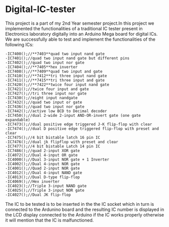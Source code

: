 # Digital-IC-tester
This project is a part of my 2nd Year semester project.In this project we implemented the functionalities of a traditional IC tester present in Electronics laboratory digitally into an Arduino Mega board for digital ICs.
We are successfully able to test and implement the functionalities of the following ICs:
    
    -IC7400();//**7403**quad two input nand gate
    -IC7401();//quad two input nand gate but different pins
    -IC7402();//quad two input nor gate
    -IC7404();//**7405**hex inverter
    -IC7408();//**7409**quad two input and gate
    -IC7410();//**7412**tri three input nand gate
    -IC7411();//**7415**tri three input and gate
    -IC7420();//**7422**twice four input nand gate
    -IC7421();//twice four input and gate
    -IC7427();//tri three input nor gate
    -IC7430();//eight input nandgate
    -IC7432();//quad two input or gate
    -IC7436();//quad two input nor gate
    -IC7442();//active low BCD to Decimal decoder
    -IC7450();//dual 2-wide 2-input AND-OR-invert gate (one gate expandable)
    -IC7473();//dual positive edge triggered J-K flip-flop with clear
    -IC7474();//dual D positive edge triggered flip-flop with preset and clear
    -IC7475();//4 bit bistable latch 16 pin IC
    -IC7476();//dual jk flipflop with preset and clear
    -IC7477();//4 bit bistable Latch 14 pin IC
    -IC7486();//quad 2-input XOR gate
    -IC4072();//Dual 4-input OR gate
    -IC4000();//Dual 3-input NOR gate + 1 Inverter
    -IC4002();//Dual 4-input NOR gate
    -IC4001();//Quad 2-input NOR gate
    -IC4012();//Dual 4-input NAND gate
    -IC4013();//Dual D-type flip-flop
    -IC4069();//Hex inverter
    -IC4023();//Triple 3-input NAND gate
    -IC4025();//Triple 3-input NOR gate
    -IC4027();//Dual JK flip-flop
The IC to be tested is to be inserted in the the IC socket which in turn is connected to the Ardunino board and the resulting IC number is displayed in the LCD display connected to the Arduino if the IC works properly otherwise it will mention that the IC is malfunctioned.
